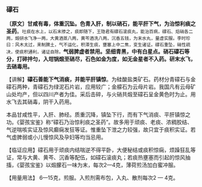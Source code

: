 ### 礞石

**〔原文〕甘咸有毒，体重沉坠。色青入肝，制以硝石，能平肝下气，为治惊利痰之圣药**。<small>吐痰在水上，以石末掺之，痰即随下，王隐君有礞石滚痰丸，能治百病，礞石、焰硝各二两，煅研水飞净一两，大黄酒蒸八两，黄芩酒洗八两，沉香五钱，为末水丸，量虚实服。李时珍曰：风木太过，来制脾土，气不运化，积滞生痰，壅塞上中二焦，变生诸证。礞石重坠，硝性疏决，使痰积通利，诸证自除。</small>**气弱脾虚者禁用。坚细青黑，中有白星点。硝石礞石等分，打碎拌匀，入坩锅煅至硝尽，石色如金为度，如无金星者不入药。研末水飞，去硝毒用。**

【讲解】**礞石善能下气消痰，并能平肝镇惊**。为硅酸盐类矿石。药材分青礞石与金礞石两种，青礞石为绿泥石片岩，应用较广；金艨石为云母片岩。我国凡有云母矿山处均产，但以四川产者为佳。采后击碎，与火硝共煅至礞石呈金黄色时为止。用水飞去其硝毒，阴干入药用。

本品甘咸性平，入肝、肺经。质重沉降，镇坠下行，而有下气消痰、平肝镇惊之功。《婴孩宝鉴》称“礞石乃治惊利痰之圣药”。故多用于顽痰、老痰、浓稠胶结、气逆喘咳实证及惊风癫痫发狂等证。惟重坠下泄之力较强，故只宜于痰积实证。若气虚脾弱或小儿慢惊风及孕妇等均当忌用。

【临证应用】礞石用于顽痰内结喘逆不得平卧，大便秘结或痰积惊痫，烦躁狂乱等证，常与大黄、黄芩、沉香等配伍，如礞石滚痰丸；若痰热壅塞而引起的惊风抽搐，《婴孩宝鉴》以煅朦石一味为末，每次2—4克，薄荷煎汤加白蜜冲服。

【用量用法】 6—15克，煎服。入煎剂需布包，入丸、散剂每次2 — 4克。
